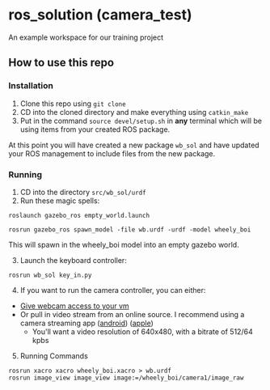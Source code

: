 # ros_solution (camera_test)
An example workspace for our training project

## How to use this repo
### Installation
1. Clone this repo using `git clone`
2. CD into the cloned directory and make everything using `catkin_make`
3. Put in the command `source devel/setup.sh` in __any__ terminal which will be using items from your created ROS package.

At this point you will have created a new package `wb_sol` and have updated your ROS management to include files from the new package.

### Running
1. CD into the directory `src/wb_sol/urdf`
2. Run these magic spells:

```
roslaunch gazebo_ros empty_world.launch

rosrun gazebo_ros spawn_model -file wb.urdf -urdf -model wheely_boi
```
This will spawn in the wheely_boi model into an empty gazebo world.

3. Launch the keyboard controller:
```
rosrun wb_sol key_in.py
```

4. If you want to run the camera controller, you can either:
  - [Give webcam access to your vm](https://askubuntu.com/questions/4875/how-can-i-use-my-webcam-with-ubuntu-running-in-virtualbox)
  - Or pull in video stream from an online source. I recommend using a camera streaming app ([android](https://play.google.com/store/apps/details?id=com.spynet.camon&hl=en_US)) ([apple](https://apps.apple.com/us/app/ip-camera-lite/id1013455241))
    - You'll want a video resolution of 640x480, with a bitrate of 512/64 kpbs
    
5. Running Commands
```
rosrun xacro xacro wheely_boi.xacro > wb.urdf
rosrun image_view image_view image:=/wheely_boi/camera1/image_raw

```
